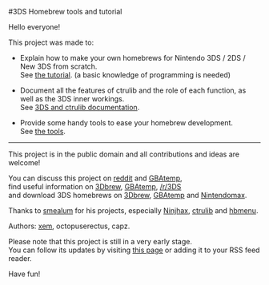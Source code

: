 #3DS Homebrew tools and tutorial

Hello everyone!

This project was made to:

- Explain how to make your own homebrews for Nintendo 3DS / 2DS / New 3DS from scratch.<br>
  See [the tutorial](https://github.com/xem/3DShomebrew/blob/gh-pages/tutorial.md). (a basic knowledge of programming is needed)

- Document all the features of ctrulib and the role of each function, as well as the 3DS inner workings.<br>
  See [3DS and ctrulib documentation](https://github.com/xem/3DShomebrew/blob/gh-pages/documentation.md).
  
- Provide some handy tools to ease your homebrew development.<br>
  See [the tools](https://github.com/xem/3DShomebrew/blob/gh-pages/tools.md).

  
----------


This project is in the public domain and all contributions and ideas are welcome!

You can discuss this project on [reddit](http://www.reddit.com/r/3DS/comments/2n3cia/a_complete_3ds_homebrew_tutorial/) and [GBAtemp](https://gbatemp.net/threads/toolbox-and-tutorial-how-to-use-ninjhax-and-make-your-own-homebrews.374693/),<br>
find useful information on [3Dbrew](http://www.3dbrew.org/), [GBAtemp](https://gbatemp.net/forums/3ds-hacking-homebrew.201/), [/r/3DS](http://www.reddit.com/r/3DS)<br>
and download 3DS homebrews on [3Dbrew](http://www.3dbrew.org/wiki/Homebrew_Applications), [GBAtemp](https://gbatemp.net/threads/homebrew-development.360646/) and [Nintendomax](http://www.nintendomax.com/portal.php?&page_id=3).

Thanks to [smealum](http://smealum.net) for his projects, especially [Ninjhax](http://smealum.net/ninjhax), [ctrulib](https://github.com/smealum/ctrulib) and [hbmenu](https://github.com/xem/3ds_hb_menu).<br>

Authors: [xem](http://twitter.com/MaximeEuziere), octopuserectus, capz.<br>

Please note that this project is still in a very early stage.<br>You can follow its updates by visiting [this page](https://github.com/xem/3DShomebrew/commits/gh-pages) or adding it to your RSS feed reader.

Have fun!
